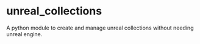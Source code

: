# unreal_collections
 A python module to create and manage unreal collections without needing unreal engine.
